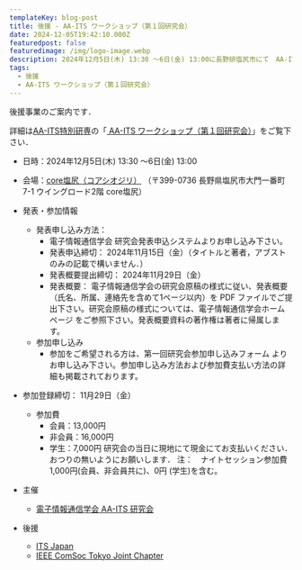 ```yaml
---
templateKey: blog-post
title: 後援 - AA-ITS ワークショップ（第１回研究会）
date: 2024-12-05T19:42:10.000Z
featuredpost: false
featuredimage: /img/logo-image.webp
description: 2024年12月5日(木) 13:30 ～6日(金) 13:00に長野研塩尻市にて　AA-ITS ワークショップ（第１回研究会）を開催します．
tags:
  - 後援
  - AA-ITS ワークショップ（第１回研究会）
---
```


後援事業のご案内です．

詳細は[AA-ITS特別研専](https://www.ieice.org/cs/aa-its/)の「[ AA-ITS ワークショップ（第１回研究会）](https://www.ieice.org/cs/aa-its/news/20240930-1st-AA-ITS-Workshop/)」をご覧下さい．


- 日時：2024年12月5日(木) 13:30 ～6日(金) 13:00
- 会場：[core塩尻（コアシオジリ）](https://core.shiojiri.com/) （〒399-0736 長野県塩尻市大門一番町7-1 ウイングロード2階 core塩尻）
- 発表・参加情報
    - 発表申し込み方法：
        - 電子情報通信学会 研究会発表申込システムよりお申し込み下さい。
        - 発表申込締切： 2024年11月15日（金）（タイトルと著者，アブストのみの記載で構いません．）
        - 発表概要提出締切： 2024年11月29日（金）
        - 発表概要： 電子情報通信学会の研究会原稿の様式に従い、発表概要（氏名、所属、連絡先を含めて1ページ以内）を PDF ファイルでご提出下さい。研究会原稿の様式については、電子情報通信学会ホームページ をご参照下さい。発表概要資料の著作権は著者に帰属します。
    - 参加申し込み
        - 参加をご希望される方は、第一回研究会参加申し込みフォーム よりお申し込み下さい。参加申し込み方法および参加費支払い方法の詳細も掲載されております。
- 参加登録締切： 11月29日（金）
    - 参加費
        - 会員：13,000円
        - 非会員：16,000円
        - 学生：7,000円
    研究会の当日に現地にて現金にてお支払いください．おつりの無いようにお願いします．
    注：　ナイトセッション参加費1,000円(会員、非会員共に)、0円 (学生)を含む。
- 主催
    - [電子情報通信学会 AA-ITS 研究会](https://www.ieice.org/cs/aa-its/)

- 後援
    - [ITS Japan](https://www.its-jp.org/)
    - [IEEE ComSoc Tokyo Joint Chapter](https://yamazato.nuee.nagoya-u.ac.jp/IEEE-ComSoc-Tokyo-Joint-Chapter/)
